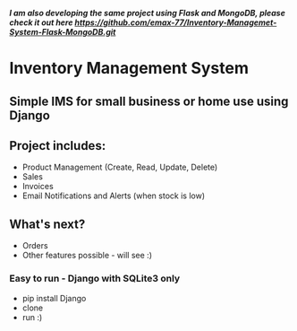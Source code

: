 ***I am also developing the same project using Flask and MongoDB, please check it out here https://github.com/emax-77/Inventory-Managemet-System-Flask-MongoDB.git***

# Inventory Management System
## Simple IMS for small business or home use using Django

## Project includes:

- Product Management (Create, Read, Update, Delete)
- Sales 
- Invoices
- Email Notifications and Alerts (when stock is low)

## What's next?
- Orders
- Other features possible - will see :)

### Easy to run - Django with SQLite3 only
- pip install Django
- clone
- run :)
